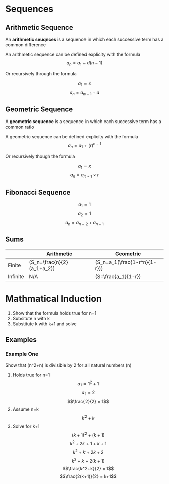 # Sequences

## Arithmetic Sequence

An **arithmetic seuqnces** is a sequence in which each successive term has a common difference

An arithmetic sequence can be defined explicity with the formula
$$a_n=a_1+d(n-1)$$

Or recursively through the formula

$$a_1=x$$
$$a_n=a_{n-1}+d$$

## Geometric Sequence

A **geometric sequence** is a sequence in which each successive term has a common ratio

A geometric sequence can be defined explicity with the formula
$$a_n=a_1+(r)^{n-1}$$

Or recursively though the formula

$$a_1=x$$
$$a_n=a_{n-1}\times r$$

## Fibonacci Sequence

$$a_1=1$$
$$a_2=1$$
$$a_n=a_{n-2}+a_{n-1}$$

## Sums

|          | Arithmetic                   | Geometric                      |
|----------|------------------------------|--------------------------------|
| Finite   | \(S_n=\frac{n}{2}(a_1+a_2)\) | \(S_n=a_1(\frac{1-r^n}{1-r})\) |
| Infinite | N/A                          | \(S=\frac{a_1}{1-r}\)          |

# Mathmatical Induction

1. Show that the formula holds true for n=1
2. Subsitute n with k
3. Substitute k with k+1 and solve

## Examples

### Example One
Show that \(n^2+n\) is divisible by 2 for all natural numbers \(n\)

1. Holds true for n=1
	$$a_1=1^2+1$$
	$$a_1=2$$
	$$\frac{2}{2} = 1$$
2. Assume n=k
	$$k^2+k$$
3. Solve for k+1
	$$(k+1)^2+(k+1)$$
	$$k^2+2k+1+k+1$$
	$$k^2+k+2k+2$$
	$$k^2+k+2(k+1)$$
	$$\frac{k^2+k}{2} = 1$$
	$$\frac{2(k+1)}{2} = k+1$$
